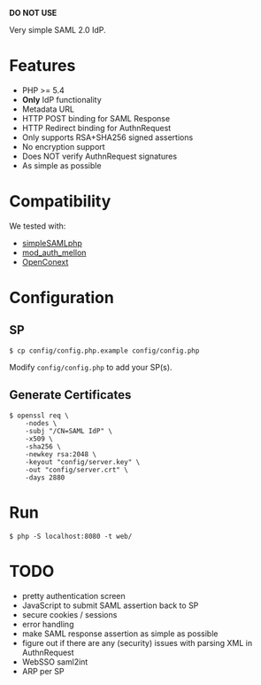 **DO NOT USE**

Very simple SAML 2.0 IdP.

# Features

- PHP >= 5.4
- **Only** IdP functionality
- Metadata URL
- HTTP POST binding for SAML Response
- HTTP Redirect binding for AuthnRequest
- Only supports RSA+SHA256 signed assertions
- No encryption support
- Does NOT verify AuthnRequest signatures
- As simple as possible

# Compatibility

We tested with:

- [simpleSAMLphp](https://simplesamlphp.org/)
- [mod_auth_mellon](https://github.com/UNINETT/mod_auth_mellon/)
- [OpenConext](https://openconext.org/)

# Configuration

## SP 

    $ cp config/config.php.example config/config.php

Modify `config/config.php` to add your SP(s).

## Generate Certificates

    $ openssl req \
        -nodes \
        -subj "/CN=SAML IdP" \
        -x509 \
        -sha256 \
        -newkey rsa:2048 \
        -keyout "config/server.key" \
        -out "config/server.crt" \
        -days 2880

# Run

    $ php -S localhost:8080 -t web/

# TODO

- pretty authentication screen
- JavaScript to submit SAML assertion back to SP
- secure cookies / sessions
- error handling
- make SAML response assertion as simple as possible
- figure out if there are any (security) issues with parsing XML in 
  AuthnRequest
- WebSSO saml2int
- ARP per SP

